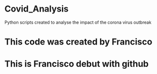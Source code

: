 # Covid_Analysis
Python scripts created to analyse the impact of the corona virus outbreak

# This code was created by Francisco
# This is Francisco debut with github
